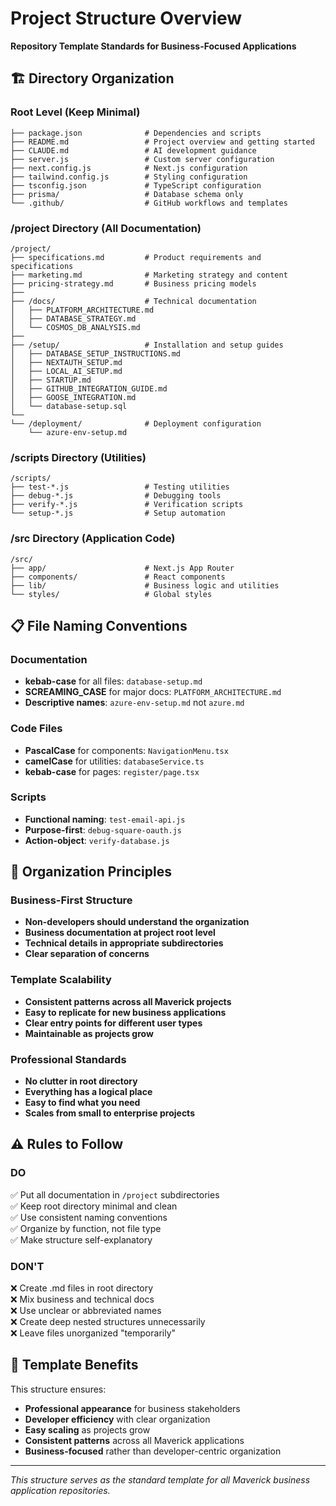 # Project Structure Overview

**Repository Template Standards for Business-Focused Applications**

## 🏗️ Directory Organization

### Root Level (Keep Minimal)
```
├── package.json              # Dependencies and scripts
├── README.md                 # Project overview and getting started
├── CLAUDE.md                 # AI development guidance
├── server.js                 # Custom server configuration
├── next.config.js            # Next.js configuration
├── tailwind.config.js        # Styling configuration
├── tsconfig.json             # TypeScript configuration
├── prisma/                   # Database schema only
└── .github/                  # GitHub workflows and templates
```

### /project Directory (All Documentation)
```
/project/
├── specifications.md         # Product requirements and specifications
├── marketing.md              # Marketing strategy and content
├── pricing-strategy.md       # Business pricing models
├── 
├── /docs/                    # Technical documentation
│   ├── PLATFORM_ARCHITECTURE.md
│   ├── DATABASE_STRATEGY.md
│   └── COSMOS_DB_ANALYSIS.md
├── 
├── /setup/                   # Installation and setup guides
│   ├── DATABASE_SETUP_INSTRUCTIONS.md
│   ├── NEXTAUTH_SETUP.md
│   ├── LOCAL_AI_SETUP.md
│   ├── STARTUP.md
│   ├── GITHUB_INTEGRATION_GUIDE.md
│   ├── GOOSE_INTEGRATION.md
│   └── database-setup.sql
└── 
└── /deployment/              # Deployment configuration
    └── azure-env-setup.md
```

### /scripts Directory (Utilities)
```
/scripts/
├── test-*.js                 # Testing utilities
├── debug-*.js                # Debugging tools
├── verify-*.js               # Verification scripts
└── setup-*.js                # Setup automation
```

### /src Directory (Application Code)
```
/src/
├── app/                      # Next.js App Router
├── components/               # React components
├── lib/                      # Business logic and utilities
└── styles/                   # Global styles
```

## 📋 File Naming Conventions

### Documentation
- **kebab-case** for all files: `database-setup.md`
- **SCREAMING_CASE** for major docs: `PLATFORM_ARCHITECTURE.md`
- **Descriptive names**: `azure-env-setup.md` not `azure.md`

### Code Files  
- **PascalCase** for components: `NavigationMenu.tsx`
- **camelCase** for utilities: `databaseService.ts`
- **kebab-case** for pages: `register/page.tsx`

### Scripts
- **Functional naming**: `test-email-api.js`
- **Purpose-first**: `debug-square-oauth.js`
- **Action-object**: `verify-database.js`

## 🎯 Organization Principles

### Business-First Structure
- **Non-developers should understand the organization**
- **Business documentation at project root level**
- **Technical details in appropriate subdirectories**
- **Clear separation of concerns**

### Template Scalability
- **Consistent patterns across all Maverick projects**
- **Easy to replicate for new business applications**
- **Clear entry points for different user types**
- **Maintainable as projects grow**

### Professional Standards
- **No clutter in root directory**
- **Everything has a logical place**
- **Easy to find what you need**
- **Scales from small to enterprise projects**

## ⚠️ Rules to Follow

### DO
✅ Put all documentation in `/project` subdirectories  
✅ Keep root directory minimal and clean  
✅ Use consistent naming conventions  
✅ Organize by function, not file type  
✅ Make structure self-explanatory  

### DON'T  
❌ Create .md files in root directory  
❌ Mix business and technical docs  
❌ Use unclear or abbreviated names  
❌ Create deep nested structures unnecessarily  
❌ Leave files unorganized "temporarily"  

## 🚀 Template Benefits

This structure ensures:
- **Professional appearance** for business stakeholders
- **Developer efficiency** with clear organization  
- **Easy scaling** as projects grow
- **Consistent patterns** across all Maverick applications
- **Business-focused** rather than developer-centric organization

---

*This structure serves as the standard template for all Maverick business application repositories.*